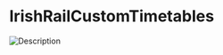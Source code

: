 # IrishRailCustomTimetables

![Description](https://github.com/ViktorVarsano/IrishRailCustomTimetables/blob/main/CustomScreenshot1.png?raw=true "Screenshot")

